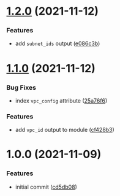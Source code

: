 # [1.2.0](https://github.com/mongodb-ansible-roles/terraform-aws-eks-readonly/compare/v1.1.0...v1.2.0) (2021-11-12)


### Features

* add `subnet_ids` output ([e086c3b](https://github.com/mongodb-ansible-roles/terraform-aws-eks-readonly/commit/e086c3bf49670a2954d4118d10987e49fbb70d49))

# [1.1.0](https://github.com/mongodb-ansible-roles/terraform-aws-eks-readonly/compare/v1.0.0...v1.1.0) (2021-11-12)


### Bug Fixes

* index `vpc_config` attribute ([25a76f6](https://github.com/mongodb-ansible-roles/terraform-aws-eks-readonly/commit/25a76f61f9db8a84c01951b04fffaae60d6206ea))


### Features

* add `vpc_id` output to module ([cf428b3](https://github.com/mongodb-ansible-roles/terraform-aws-eks-readonly/commit/cf428b30440ce3ec6eead839fab3959a07f7cbd0))

# 1.0.0 (2021-11-09)


### Features

* initial commit ([cd5db08](https://github.com/mongodb-ansible-roles/terraform-aws-eks-readonly/commit/cd5db08d4b6839360c637a535baf53a584ea2532))
